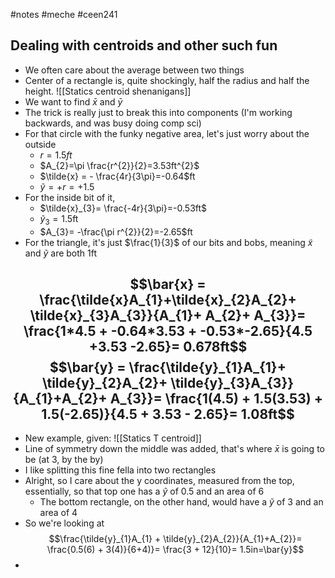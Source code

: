 #notes #meche  #ceen241

## Dealing with centroids and other such fun
- We often care about the average between two things
- Center of a rectangle is, quite shockingly, half the radius and half the height.
![[Statics centroid shenanigans]]
- We want to find $\bar{x}$ and $\bar{y}$
- The trick is really just to break this into components (I'm working backwards, and was busy doing comp sci)
- For that circle with the funky negative area, let's just worry about the outside
	- $r=1.5ft$
	- $A_{2}=\pi \frac{r^{2}}{2}=3.53ft^{2}$
	- $\tilde{x} = - \frac{4r}{3\pi}=-0.64$ft
	- $\tilde{y}=+r=+1.5$
- For the inside bit of it, 
	- $\tilde{x}_{3}= \frac{-4r}{3\pi}=-0.53ft$
	- $\tilde{y}_{3}=1.5$ft
	- $A_{3}= -\frac{\pi r^{2}}{2}=-2.65$ft
- For the triangle, it's just $\frac{1}{3}$ of our bits and bobs, meaning $\tilde{x}$ and $\tilde{y}$ are both 1ft

$$\bar{x} = \frac{\tilde{x}A_{1}+\tilde{x}_{2}A_{2}+ \tilde{x}_{3}A_{3}}{A_{1}+ A_{2}+ A_{3}}= \frac{1*4.5 + -0.64*3.53 + -0.53*-2.65}{4.5 +3.53 -2.65}= 0.678ft$$
$$\bar{y} = \frac{\tilde{y}_{1}A_{1}+ \tilde{y}_{2}A_{2}+ \tilde{y}_{3}A_{3}}{A_{1}+A_{2}+ A_{3}}= \frac{1(4.5) + 1.5(3.53) + 1.5(-2.65)}{4.5 + 3.53 - 2.65}= 1.08ft$$
---

- New example, given:
![[Statics T centroid]]
- Line of symmetry down the middle was added, that's where $\bar{x}$ is going to be (at 3, by the by)
- I like splitting this fine fella into two rectangles
- Alright, so I care about the y coordinates, measured from the top, essentially, so that top one has a $\tilde{y}$ of 0.5 and an area of $6$
	- The bottom rectangle, on the other hand, would have a $\tilde{y}$ of $3$ and an area of $4$
- So we're looking at $$\frac{\tilde{y}_{1}A_{1} + \tilde{y}_{2}A_{2}}{A_{1}+A_{2}}= \frac{0.5(6) + 3(4)}{6+4)}= \frac{3 + 12}{10}= 1.5in=\bar{y}$$
- 